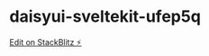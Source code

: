 # daisyui-sveltekit-ufep5q

[Edit on StackBlitz ⚡️](https://stackblitz.com/edit/daisyui-sveltekit-ufep5q)